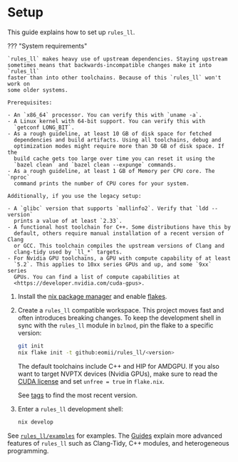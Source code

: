 # Setup

This guide explains how to set up `rules_ll`.

<!-- markdownlint-disable code-block-style -->
??? "System requirements"

    `rules_ll` makes heavy use of upstream dependencies. Staying upstream
    sometimes means that backwards-incompatible changes make it into `rules_ll`
    faster than into other toolchains. Because of this `rules_ll` won't work on
    some older systems.

    Prerequisites:

    - An `x86_64` processor. You can verify this with `uname -a`.
    - A Linux kernel with 64-bit support. You can verify this with
      `getconf LONG_BIT`.
    - As a rough guideline, at least 10 GB of disk space for fetched
      dependencies and build artifacts. Using all toolchains, debug and
      optimization modes might require more than 30 GB of disk space. If the
      build cache gets too large over time you can reset it using the
      `bazel clean` and `bazel clean --expunge` commands.
    - As a rough guideline, at least 1 GB of Memory per CPU core. The `nproc`
      command prints the number of CPU cores for your system.

    Additionally, if you use the legacy setup:

    - A `glibc` version that supports `mallinfo2`. Verify that `ldd --version`
      prints a value of at least `2.33`.
    - A functional host toolchain for C++. Some distributions have this by
      default, others require manual installation of a recent version of Clang
      or GCC. This toolchain compiles the upstream versions of Clang and
      clang-tidy used by `ll_*` targets.
    - For Nvidia GPU toolchains, a GPU with compute capability of at least
      `5.2`. This applies to 10xx series GPUs and up, and some `9xx` series
      GPUs. You can find a list of compute capabilities at
      <https://developer.nvidia.com/cuda-gpus>.
<!-- markdownlint-enable code-block-style -->

1. Install the [nix package manager](https://nixos.org/download.html) and enable
   [flakes](https://nixos.wiki/wiki/Flakes).

2. Create a `rules_ll` compatible workspace. This project moves fast and often
   introduces breaking changes. To keep the development shell in sync with the
   `rules_ll` module in `bzlmod`, pin the flake to a specific version:

    ```bash
    git init
    nix flake init -t github:eomii/rules_ll/<version>
    ```

    The default toolchains include C++ and HIP for AMDGPU. If you also want to
    target NVPTX devices (Nvidia GPUs), make sure to read the [CUDA license](https://docs.nvidia.com/cuda/eula/index.html)
    and set `unfree = true` in `flake.nix`.

    See [tags](https://github.com/eomii/rules_ll/tags) to find the most recent
    version.

3. Enter a `rules_ll` development shell:

    ```bash
    nix develop
    ```

See [`rules_ll/examples`](https://github.com/eomii/rules_ll/tree/main/examples)
for examples. The [Guides](https://ll.eomii.org/guides) explain more advanced
features of `rules_ll` such as Clang-Tidy, C++ modules, and heterogeneous
programming.
